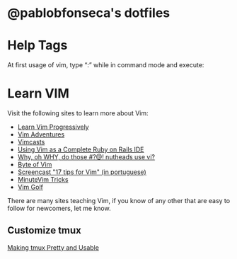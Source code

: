 # @pablobfonseca's dotfiles

# **Help Tags**
At first usage of vim, type “:” while in command mode and execute:

# **Learn VIM**
Visit the following sites to learn more about Vim:

* [Learn Vim Progressively](http://yannesposito.com/Scratch/en/blog/Learn-Vim-Progressively/)
* [Vim Adventures](http://vim-adventures.com/)
* [Vimcasts](http://vimcasts.org)
* [Using Vim as a Complete Ruby on Rails IDE](http://biodegradablegeek.com/2007/12/using-vim-as-a-complete-ruby-on-rails-ide/)
* [Why, oh WHY, do those #?@! nutheads use vi?](http://www.viemu.com/a-why-vi-vim.html)
* [Byte of Vim](http://www.swaroopch.com/notes/Vim)
* [Screencast "17 tips for Vim" (in portuguese)](http://blog.lucascaton.com.br/?p=1081)
* [MinuteVim Tricks](https://www.youtube.com/user/MinuteVimTricks)
* [Vim Golf](http://vimgolf.com/)

There are many sites teaching Vim, if you know of any other that are easy
to follow for newcomers, let me know.


## Customize tmux

[Making tmux Pretty and Usable](http://www.hamvocke.com/blog/a-guide-to-customizing-your-tmux-conf/)
